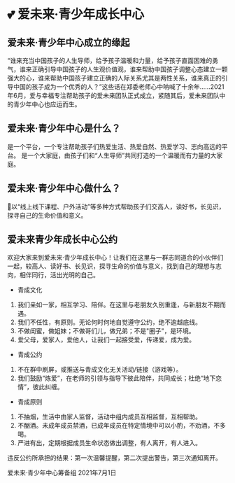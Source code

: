 # 💕 爱未来·青少年成长中心

## 爱未来·青少年中心成立的缘起

“谁来充当中国孩子的人生导师，给予孩子温暖和力量，给予孩子直面困难的勇气，谁来正确引导中国孩子的人生观价值观，谁来帮助中国孩子调整心态建立一颗强大的心，谁来帮助中国孩子建立正确的人际关系尤其是两性关系，谁来真正的引导中国的孩子成为一个优秀的人？”这些话在郑委老师心中呐喊了十余年……2021年6月，爱与幸福专注帮助孩子的爱未来团队正式成立，紧随其后，爱未来团队中的青少年中心也应运而生。

## 爱未来·青少年中心是什么？

是一个平台，一个专注帮助孩子们热爱生活、热爱自然、热爱学习、志向高远的平台。
是一个大家庭，由孩子们和“人生导师”共同打造的一个温暖而有力量的大家庭。

## 爱未来·青少年中心做什么？
👬以“线上线下课程、户外活动”等多种方式帮助孩子们交高人，读好书，长见识，探寻自己的生命价值和意义。

## 爱未来青少年成长中心公约
欢迎大家来到爱未来·青少年成长中心！让我们在这里与一群志同道合的小伙伴们一起，较高人、读好书、长见识，探寻生命的价值与意义，找到自己的理想与志向，相伴同行，活出光明的自己。
 
- 青成文化
1. 我们亲如一家，相互学习、陪伴。在这里与老朋友久别重逢，与新朋友不期而遇。
2. 我们不任性，有原则。无论何时何地自觉遵守公约，绝不逾越底线。
3. 不做闺蜜，做姐妹；不做哥们儿，做兄弟；不是"圈子"，是环境。
4. 爱父母，爱家人，爱他人，让我们一起接受爱，传递爱，成为爱。
 
- 青成公约
1. 不在群中刷屏，或推送与青成文化无关活动/链接（游戏等）。
2. 我们鼓励“炼爱”，在老师的引领与指导下彼此陪伴，共同成长；杜绝“地下恋情”，彼此纠缠。
 
- 青成原则
1. 不抽烟，生活中由家人监督，活动中组内成员互相监督，互相帮助。
2. 不酗酒。未成年成员禁酒，已成年成员在特定情境中可以小酌，不劝酒，不多喝。
3. 严进有出，定期根据成员生命状态做出调整，有人离开，有人进入。

违反公约所承担的结果：第一次温馨提醒，第二次提出警告，第三次通知离开。


爱未来·青少年中心筹备组
2021年7月1日

